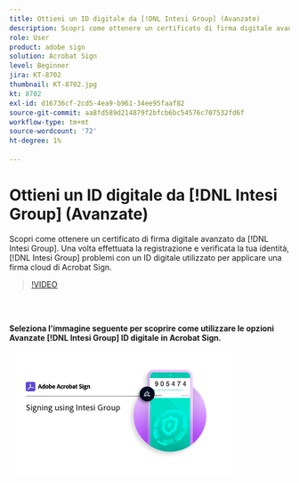 ```yaml
---
title: Ottieni un ID digitale da [!DNL Intesi Group] (Avanzate)
description: Scopri come ottenere un certificato di firma digitale avanzato da [!DNL Intesi Group]
role: User
product: adobe sign
solution: Acrobat Sign
level: Beginner
jira: KT-8702
thumbnail: KT-8702.jpg
kt: 8702
exl-id: d16736cf-2cd5-4ea9-b961-34ee95faaf82
source-git-commit: aa8fd589d214879f2bfcb6bc54576c707532fd6f
workflow-type: tm+mt
source-wordcount: '72'
ht-degree: 1%

---
```


# Ottieni un ID digitale da [!DNL Intesi Group] (Avanzate)

Scopri come ottenere un certificato di firma digitale avanzato da [!DNL Intesi Group]. Una volta effettuata la registrazione e verificata la tua identità, [!DNL Intesi Group] problemi con un ID digitale utilizzato per applicare una firma cloud di Acrobat Sign.

>[!VIDEO](https://video.tv.adobe.com/v/337065?quality=12&learn=on&hidetitle=true)

<br> 

**Seleziona l&#39;immagine seguente per scoprire come utilizzare le opzioni Avanzate [!DNL Intesi Group] ID digitale in Acrobat Sign.**

[![immagini](assets/IntesiSign_400.png)](intesi-sign.md)
